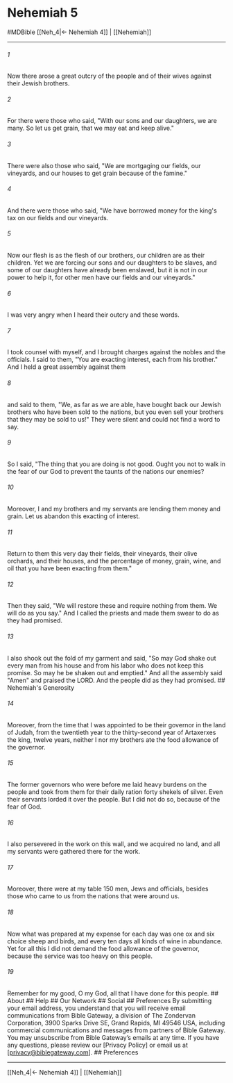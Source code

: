 # Nehemiah 5
#MDBible
[[Neh_4|← Nehemiah 4]] | [[Nehemiah]]

***






###### 1 


Now there arose a great outcry of the people and of their wives against their Jewish brothers. 





###### 2 


For there were those who said, "With our sons and our daughters, we are many. So let us get grain, that we may eat and keep alive." 





###### 3 


There were also those who said, "We are mortgaging our fields, our vineyards, and our houses to get grain because of the famine." 





###### 4 


And there were those who said, "We have borrowed money for the king's tax on our fields and our vineyards. 





###### 5 


Now our flesh is as the flesh of our brothers, our children are as their children. Yet we are forcing our sons and our daughters to be slaves, and some of our daughters have already been enslaved, but it is not in our power to help it, for other men have our fields and our vineyards." 





###### 6 


I was very angry when I heard their outcry and these words. 





###### 7 


I took counsel with myself, and I brought charges against the nobles and the officials. I said to them, "You are exacting interest, each from his brother." And I held a great assembly against them 





###### 8 


and said to them, "We, as far as we are able, have bought back our Jewish brothers who have been sold to the nations, but you even sell your brothers that they may be sold to us!" They were silent and could not find a word to say. 





###### 9 


So I said, "The thing that you are doing is not good. Ought you not to walk in the fear of our God to prevent the taunts of the nations our enemies? 





###### 10 


Moreover, I and my brothers and my servants are lending them money and grain. Let us abandon this exacting of interest. 





###### 11 


Return to them this very day their fields, their vineyards, their olive orchards, and their houses, and the percentage of money, grain, wine, and oil that you have been exacting from them." 





###### 12 


Then they said, "We will restore these and require nothing from them. We will do as you say." And I called the priests and made them swear to do as they had promised. 





###### 13 


I also shook out the fold of my garment and said, "So may God shake out every man from his house and from his labor who does not keep this promise. So may he be shaken out and emptied." And all the assembly said "Amen" and praised the LORD. And the people did as they had promised. ## Nehemiah's Generosity 





###### 14 


Moreover, from the time that I was appointed to be their governor in the land of Judah, from the twentieth year to the thirty-second year of Artaxerxes the king, twelve years, neither I nor my brothers ate the food allowance of the governor. 





###### 15 


The former governors who were before me laid heavy burdens on the people and took from them for their daily ration forty shekels of silver. Even their servants lorded it over the people. But I did not do so, because of the fear of God. 





###### 16 


I also persevered in the work on this wall, and we acquired no land, and all my servants were gathered there for the work. 





###### 17 


Moreover, there were at my table 150 men, Jews and officials, besides those who came to us from the nations that were around us. 





###### 18 


Now what was prepared at my expense for each day was one ox and six choice sheep and birds, and every ten days all kinds of wine in abundance. Yet for all this I did not demand the food allowance of the governor, because the service was too heavy on this people. 





###### 19 


Remember for my good, O my God, all that I have done for this people. ## About ## Help ## Our Network ## Social ## Preferences By submitting your email address, you understand that you will receive email communications from Bible Gateway, a division of The Zondervan Corporation, 3900 Sparks Drive SE, Grand Rapids, MI 49546 USA, including commercial communications and messages from partners of Bible Gateway. You may unsubscribe from Bible Gateway&rsquo;s emails at any time. If you have any questions, please review our [Privacy Policy] or email us at [privacy@biblegateway.com]. ## Preferences

***

[[Neh_4|← Nehemiah 4]] | [[Nehemiah]]

